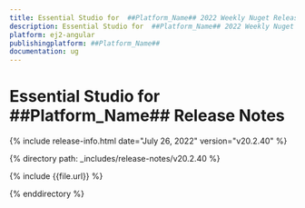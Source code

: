 ```yaml
---
title: Essential Studio for  ##Platform_Name## 2022 Weekly Nuget Release Release Notes  
description: Essential Studio for  ##Platform_Name## 2022 Weekly Nuget Release Release Notes  
platform: ej2-angular
publishingplatform: ##Platform_Name##
documentation: ug
---
```


# Essential Studio for  ##Platform_Name##   Release Notes  

{% include release-info.html date="July 26, 2022"  version="v20.2.40" %} 

{% directory path: _includes/release-notes/v20.2.40 %}

{% include {{file.url}} %}

{% enddirectory %}
